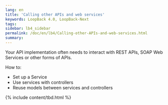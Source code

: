 ```yaml
---
lang: en
title: 'Calling other APIs and web services'
keywords: LoopBack 4.0, LoopBack-Next
tags:
sidebar: lb4_sidebar
permalink: /doc/en/lb4/Calling-other-APIs-and-web-services.html
summary:
---
```

Your API implementation often needs to interact with REST APIs, SOAP Web Services or other forms of APIs.

How to:
- Set up a Service
- Use services with controllers
- Reuse models between services and controllers

{% include content/tbd.html %}

